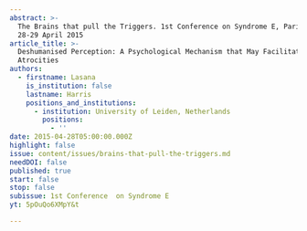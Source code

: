 ```yaml
---
abstract: >-
  The Brains that pull the Triggers. 1st Conference on Syndrome E, Paris IAS,
  28-29 April 2015 
article_title: >-
  Deshumanised Perception: A Psychological Mechanism that May Facilitate Human
  Atrocities
authors:
  - firstname: Lasana
    is_institution: false
    lastname: Harris
    positions_and_institutions:
      - institution: University of Leiden, Netherlands
        positions:
          - ''
date: 2015-04-28T05:00:00.000Z
highlight: false
issue: content/issues/brains-that-pull-the-triggers.md
needDOI: false
published: true
start: false
stop: false
subissue: 1st Conference  on Syndrome E
yt: 5pOuQo6XMpY&t

---
```

<Youtube yt="5pOuQo6XMpY&t" caption="Deshumanised Perception: A Psychological Mechanism that May Facilitate Human Atrocities" start="false" stop="false"></Youtube>
